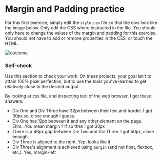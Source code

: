 # Margin and Padding practice

For this first exercise, simply edit the `style.css` file so that the divs look like the image below. Only edit the CSS where instructed in the file.  You should only have to change the values of the margin and padding for this exercise. You should not have to add or remove properties in the CSS, or touch the HTML.

![outcome](./desired-outcome.png)

### Self-check 
Use this section to check your work. On _these_ projects, your goal isn't to attain 100% pixel perfection, but to use the tools you've learned to get relatively close to the desired output.

By looking at css file, and inspecting tool of the web browser. I got these
answers:
- Div One and Div Three have 32px between their text and border. I got 30px so,
close enough I guess.
- Div One has 12px between it and any other element on the page. Ehm...You mean margin ? If so then I got 30px
- There is a 48px gap between Div Two and Div Three. I got 50px, close enough.
- Div Three is aligned to the right. Yep, looks like it
- Div Three's alignment is achieved using `margin` (and not float, flexbox, etc.). Yes, margin-left
